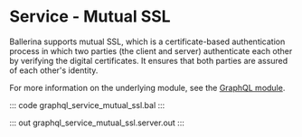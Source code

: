 # Service - Mutual SSL

Ballerina supports mutual SSL, which is a certificate-based authentication
process in which two parties (the client and server) authenticate each other by
verifying the digital certificates. It ensures that both parties are assured
of each other's identity.

For more information on the underlying module, 
see the [GraphQL module](https://docs.central.ballerina.io/ballerina/graphql/latest/).

::: code graphql_service_mutual_ssl.bal :::

::: out graphql_service_mutual_ssl.server.out :::